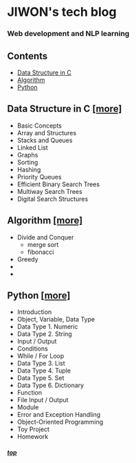 # JIWON's tech blog
### Web development and NLP learning


## Contents
- [Data Structure in C](#data-structure-in-c)
- [Algorithm](#algorithm)
- [Python](#python)

## Data Structure in C   [[more]](DS/Data-Structure.md)
* Basic Concepts
* Array and Structures
* Stacks and Queues
* Linked List
* Graphs
* Sorting
* Hashing
* Priority Queues
* Efficient Binary Search Trees
* Multiway Search Trees
* Digital Search Structures

## Algorithm   [[more]](Algo/Algorithm.md)
* Divide and Conquer
  * merge sort
  * fibonacci
* Greedy
* 
* 

## Python   [[more]](Python/Python.md)
* Introduction
* Object, Variable, Data Type
* Data Type 1. Numeric
* Data Type 2. String
* Input / Output
* Conditions
* While / For Loop
* Data Type 3. List
* Data Type 4. Tuple
* Data Type 5. Set
* Data Type 6. Dictionary
* Function
* File Input / Output
* Module
* Error and Exception Handling
* Object-Oriented Programming
* Toy Project
* Homework


##### [top](#contents)
